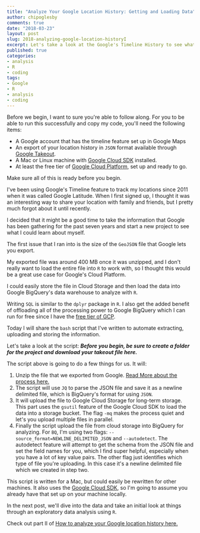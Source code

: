 ```yaml
---
title: "Analyze Your Google Location History: Getting and Loading Data"
author: chipoglesby
comments: true
date: "2018-03-23"
layout: post
slug: 2018-analyzing-google-location-historyI
excerpt: Let's take a look at the Google's Timeline History to see what we can learn
published: true
categories:
- analysis
- R
- coding
tags:
- Google
- R
- analysis
- coding
---
```

Before we begin, I want to sure you're able to follow along. For you to be able
to run this successfully and copy my code, you'll need the following items:

* A Google account that has the timeline feature set up in Google Maps
* An export of your location history in `JSON` format available through [Google Takeout](https://takeout.google.com/settings/takeout).
* A Mac or Linux machine with [Google Cloud SDK](https://cloud.google.com/sdk/) installed.
* At least the free tier of [Google Cloud Platform](https://cloud.google.com/free/), set up and ready to go.

Make sure all of this is ready before you begin.

I've been using Google's Timeline feature to track my locations since 2011
when it was called Google Latitude. When I first signed up, I thought it was an
interesting way to share your location with family and friends, but I pretty much
forgot about it until recently.

I decided that it might be a good time to take
the information that Google has been gathering for the past seven years and
start a new project to see what I could learn about myself.

The first issue that I ran into is the size of the `GeoJSON` file that Google
lets you export.

My exported file was around 400 MB once it was unzipped, and I don't really
want to load the entire file into `R` to work with, so I thought this would be
a great use case for Google's Cloud Platform.

I could easily store the file in Cloud Storage and then load the data into
Google BigQuery's data warehouse to analyze with `R`.

Writing `SQL` is similar to the `dplyr` package in `R`. I also get the added benefit of offloading
all of the processing power to Google BigQuery which I can run for free since I have the
[free tier of GCP](https://cloud.google.com/free/).

Today I will share the `bash` script that I've written to automate extracting,
uploading and storing the information.

Let's take a look at the script: ***Before you begin, be sure to create a folder
for the project and download your takeout file here.***

<script src="https://gist-it.appspot.com/github/chipoglesby/locationHistory/blob/master/uploadToBigQuery.sh"></script>

The script above is going to do a few things for us. It will:

1. Unzip the file that we exported from Google. [Read More about the process here.](https://googlesystem.blogspot.com/2014/12/google-takeout-lets-you-export-tasks.html#gsc.tab=0)
2. The script will use `JQ` to parse the JSON file and save it as a newline delimited file, which is BigQuery's format for using `JSON`.
3. It will upload the file to Google Cloud Storage for long-term storage. This part uses the `gsutil` feature of the Google Cloud SDK to load the data into a storage bucket. The flag `-mq` makes the process quiet and let's you upload multiple files in parallel.
4. Finally the script upload the file from cloud storage into BigQuery for analyzing. For `BQ`, I'm using two flags: `--source_format=NEWLINE_DELIMITED_JSON` and `--autodetect`. The autodetect feature will attempt to get the schema from the JSON file and set the field names for you, which I find super helpful, especially when you have a lot of key value pairs. The other flag just identifies which type of file you're uploading. In this case it's a newline delimited file which we created in step two.

This script is written for a Mac, but could easily be rewritten for other
machines. It also uses the [Google Cloud SDK](https://cloud.google.com/sdk/), so I'm going to assume you already
have that set up on your machine locally.

In the next post, we'll dive into the data and take an initial look at things through
an exploratory data analysis using `R`.

Check out part II of [How to analyze your Google location history here.](http://www.chipoglesby.com/2018/03/2018-analyzing-google-location-historyII/)
